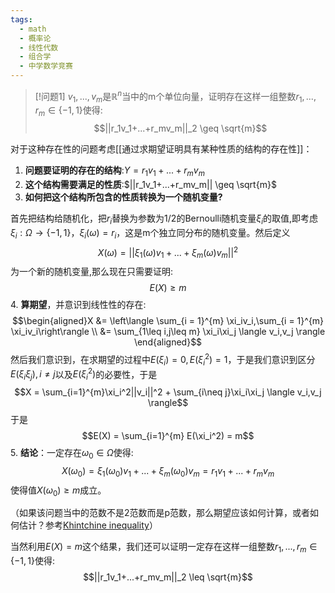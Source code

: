 ```yaml
---
tags:
  - math
  - 概率论
  - 线性代数
  - 组合学
  - 中学数学竞赛
---
```


> [!问题1]
> $v_1,...,v_m$是$\mathbb{R}^n$当中的m个单位向量，证明存在这样一组整数$r_1,...,r_m \in \{-1,1\}$使得:$$||r_1v_1+...+r_mv_m||_2 \geq \sqrt{m}$$

对于这种存在性的问题考虑[[通过求期望证明具有某种性质的结构的存在性]]：

1.  **问题要证明的存在的结构**:$Y = r_1v_1+...+r_mv_m$
2.  **这个结构需要满足的性质**:$||r_1v_1+...+r_mv_m|| \geq \sqrt{m}$
3.  **如何把这个结构所包含的性质转换为一个随机变量?**

首先把结构给随机化，把$r_i$替换为参数为1/2的Bernoulli随机变量$\xi_i$的取值,即考虑$\xi_i:\Omega \to \{-1,1\}$，$\xi_i(\omega) = r_i$，这是m个独立同分布的随机变量。然后定义$$X(\omega) =
    ||\xi_1(\omega)v_1+...+\xi_m(\omega)v_m||^2$$为一个新的随机变量,那么现在只需要证明:$$E(X)
    \geq m$$
4.  **算期望**，并意识到线性性的存在:$$\begin{aligned}X
    &= \left\langle \sum_{i = 1}^{m} \xi_iv_i,\sum_{i = 1}^{m}
    \xi_iv_i\right\rangle \\ &= \sum_{1\leq i,j\leq m}
    \xi_i\xi_j \langle v_i,v_j \rangle
    \end{aligned}$$然后我们意识到，在求期望的过程中$E(\xi_i) = 0,E(\xi_i^2)=1$，于是我们意识到区分$E(\xi_i\xi_j),i\neq j$以及$E(\xi_i^2)$的必要性，于是$$X =
    \sum_{i=1}^{m}\xi_i^2||v_i||^2 + \sum_{i\neq
    j}\xi_i\xi_j \langle v_i,v_j \rangle$$于是$$E(X) =
    \sum_{i=1}^{m} E(\xi_i^2) = m$$
5.  **结论**：一定存在$\omega_0\in \Omega$使得:$$X(\omega_0) = \xi_1(\omega_0)v_1+...+\xi_m(\omega_0)v_m
    = r_1v_1+...+r_mv_m$$使得值$X(\omega_0) \geq m$成立。

（如果该问题当中的范数不是2范数而是p范数，那么期望应该如何计算，或者如何估计？参考[Khintchine inequality](https://en.wikipedia.org/wiki/Khintchine_inequality)）

当然利用$E(X)=m$这个结果，我们还可以证明一定存在这样一组整数$r_1,...,r_m \in \{-1,1\}$使得:$$||r_1v_1+...+r_mv_m||_2 \leq \sqrt{m}$$



